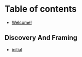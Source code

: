 # Table of contents

* [Welcome!](/docs/README.md)

## Discovery And Framing

* [initial](/docs/discovery-and-framing/initial.md)
